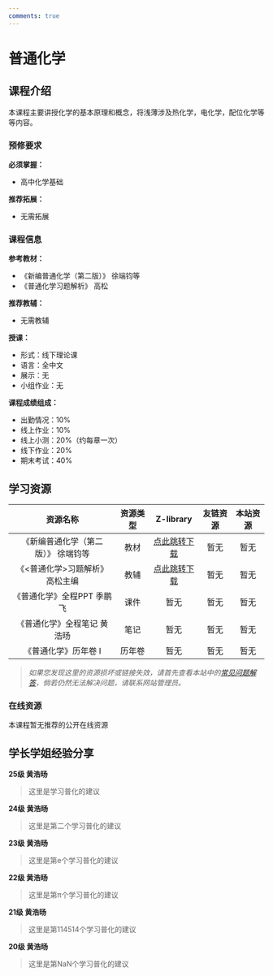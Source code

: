```yaml
---
comments: true
---
```


# 普通化学

## 课程介绍

本课程主要讲授化学的基本原理和概念，将浅薄涉及热化学，电化学，配位化学等等内容。

### 预修要求

**必须掌握：**

- 高中化学基础

**推荐拓展：**

- 无需拓展

### 课程信息

**参考教材：**

- 《新编普通化学（第二版）》 徐端钧等
- 《普通化学习题解析》 高松

**推荐教辅：**

- 无需教辅

**授课：**

- 形式：线下理论课
- 语言：全中文
- 展示：无
- 小组作业：无

**课程成绩组成：**

- 出勤情况：10%
- 线上作业：10%
- 线上小测：20%（约每章一次）
- 线下作业：20%
- 期末考试：40%

## 学习资源

| 资源名称 | 资源类型 | Z-library | 友链资源 | 本站资源 |
|:---:|:---:|:---:|:---:|:---:|
| 《新编普通化学（第二版）》 徐端钧等 | 教材 | [点此跳转下载](https://zh.101ml.store/dl/37457280/fbfbf1) | 暂无 | 暂无 |
| 《<普通化学>习题解析》 高松主编 | 教辅 | [点此跳转下载](https://zh.101ml.store/dl/28422245/0ac8bc) | 暂无 | 暂无 |
| 《普通化学》全程PPT 季鹏飞 | 课件 | 暂无 | 暂无 | 暂无 |
| 《普通化学》全程笔记 黄浩旸 | 笔记 | 暂无 | 暂无 | 暂无 |
| 《普通化学》历年卷 I | 历年卷 | 暂无 | 暂无 | 暂无 |


> *如果您发现这里的资源损坏或链接失效，请首先查看本站中的<a href="我也不知道指向哪里">常见问题解答</a>，倘若仍然无法解决问题，请联系网站管理员。*

### 在线资源

本课程暂无推荐的公开在线资源

## 学长学姐经验分享

**25级 黄浩旸**

> 这里是学习普化的建议

**24级 黄浩旸**

> 这里是第二个学习普化的建议

**23级 黄浩旸**

> 这里是第e个学习普化的建议

**22级 黄浩旸**

> 这里是第π个学习普化的建议

**21级 黄浩旸**

> 这里是第114514个学习普化的建议

**20级 黄浩旸**

> 这里是第NaN个学习普化的建议